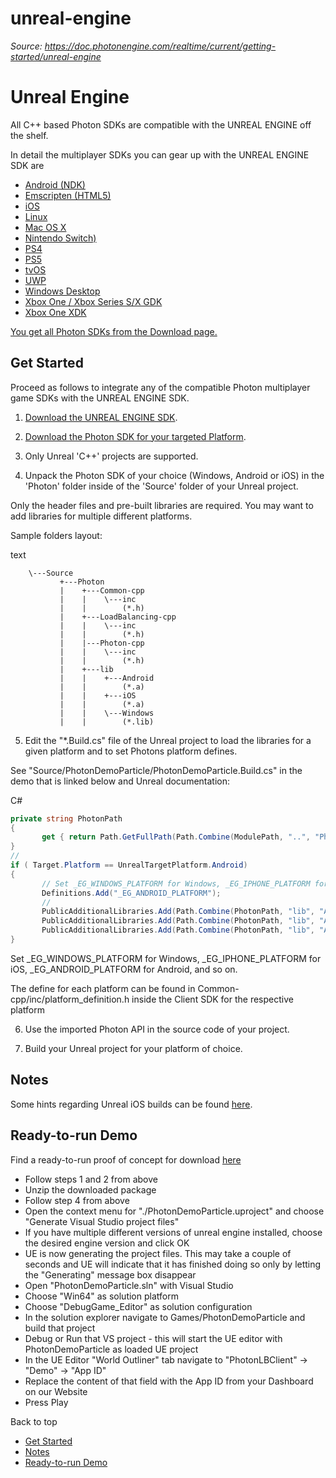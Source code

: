 # unreal-engine

_Source: https://doc.photonengine.com/realtime/current/getting-started/unreal-engine_

# Unreal Engine

All C++ based Photon SDKs are compatible with the UNREAL ENGINE off the shelf.

In detail the multiplayer SDKs you can gear up with the UNREAL ENGINE SDK are

- [Android (NDK)](https://www.photonengine.com/sdks#android-cpp)
- [Emscripten (HTML5)](https://www.photonengine.com/sdks#emscripten-cpp)
- [iOS](https://www.photonengine.com/sdks#ios-cpp)
- [Linux](https://www.photonengine.com/sdks#linux-cpp)
- [Mac OS X](https://www.photonengine.com/sdks#macosx-cpp)
- [Nintendo Switch)](https://www.photonengine.com/sdks#nintendoswitch-cpp)
- [PS4](https://www.photonengine.com/sdks#playstation4-cpp)
- [PS5](https://www.photonengine.com/sdks#playstation5-cpp)
- [tvOS](https://www.photonengine.com/sdks#tvos-cpp)
- [UWP](https://www.photonengine.com/sdks#windowsstore-cpp)
- [Windows Desktop](https://www.photonengine.com/sdks#windows-cpp)
- [Xbox One / Xbox Series S/X GDK](https://www.photonengine.com/sdks#gamecore-cpp)
- [Xbox One XDK](https://www.photonengine.com/sdks#xboxone-cpp)

[You get all Photon SDKs from the Download page.](https://www.photonengine.com/sdks)

## Get Started

Proceed as follows to integrate any of the compatible Photon multiplayer game SDKs with the UNREAL ENGINE SDK.

1. [Download the UNREAL ENGINE SDK](https://www.unrealengine.com/).

2. [Download the Photon SDK for your targeted Platform](https://www.photonengine.com/sdks#unrealengine).

3. Only Unreal 'C++' projects are supported.

4. Unpack the Photon SDK of your choice (Windows, Android or iOS) in the 'Photon' folder inside of the 'Source' folder of your Unreal project.


Only the header files and pre-built libraries are required. You may want to add libraries for multiple different platforms.


Sample folders layout:

text
```text
    \---Source
           +---Photon
           |    +---Common-cpp
           |    |    \---inc
           |    |        (*.h)
           |    +---LoadBalancing-cpp
           |    |    \---inc
           |    |        (*.h)
           |    |---Photon-cpp
           |    |    \---inc
           |    |        (*.h)
           |    +---lib
           |    |    +---Android
           |    |        (*.a)
           |    |    +---iOS
           |    |        (*.a)
           |    |    \---Windows
           |    |        (*.lib)

```

5. Edit the "\*.Build.cs" file of the Unreal project to load the libraries for a given platform and to set Photons platform defines.


See "Source/PhotonDemoParticle/PhotonDemoParticle.Build.cs" in the demo that is linked below and Unreal documentation:

C#
```csharp
private string PhotonPath
{
       get { return Path.GetFullPath(Path.Combine(ModulePath, "..", "Photon")); }
}
//
if ( Target.Platform == UnrealTargetPlatform.Android)
{
       // Set _EG_WINDOWS_PLATFORM for Windows, _EG_IPHONE_PLATFORM for iOS and _EG_IMAC_PLATFORM for OS X
       Definitions.Add("_EG_ANDROID_PLATFORM");
       //
       PublicAdditionalLibraries.Add(Path.Combine(PhotonPath, "lib", "Android", "libcommon-cpp-static_debug_android_armeabi_no-rtti.a"));
       PublicAdditionalLibraries.Add(Path.Combine(PhotonPath, "lib", "Android", "libphoton-cpp-static_debug_android_armeabi_no-rtti.a"));
       PublicAdditionalLibraries.Add(Path.Combine(PhotonPath, "lib", "Android", "libloadbalancing-cpp-static_debug_android_armeabi_no-rtti.a"));
}

```


Set \_EG\_WINDOWS\_PLATFORM for Windows, \_EG\_IPHONE\_PLATFORM for iOS, \_EG\_ANDROID\_PLATFORM for Android, and so on.

The define for each platform can be found in Common-cpp/inc/platform\_definition.h inside the Client SDK for the respective platform

6. Use the imported Photon API in the source code of your project.

7. Build your Unreal project for your platform of choice.


## Notes

Some hints regarding Unreal iOS builds can be found [here](https://answers.unrealengine.com/questions/21222/steps-for-ios-build-with-unrealremotetool.html).

## Ready-to-run Demo

Find a ready-to-run proof of concept for download [here](https://dashboard.photonengine.com/download/photon-unreal-sdk_demoparticle-ue.zip)

- Follow steps 1 and 2 from above
- Unzip the downloaded package
- Follow step 4 from above
- Open the context menu for "./PhotonDemoParticle.uproject" and choose "Generate Visual Studio project files"
- If you have multiple different versions of unreal engine installed, choose the desired engine version and click OK
- UE is now generating the project files. This may take a couple of seconds and UE will indicate that it has finished doing so only by letting the "Generating" message box disappear
- Open "PhotonDemoParticle.sln" with Visual Studio
- Choose "Win64" as solution platform
- Choose "DebugGame\_Editor" as solution configuration
- In the solution explorer navigate to Games/PhotonDemoParticle and build that project
- Debug or Run that VS project - this will start the UE editor with PhotonDemoParticle as loaded UE project
- In the UE Editor "World Outliner" tab navigate to "PhotonLBClient" -> "Demo" -> "App ID"
- Replace the content of that field with the App ID from your Dashboard on our Website
- Press Play

Back to top

- [Get Started](#get-started)
- [Notes](#notes)
- [Ready-to-run Demo](#ready-to-run-demo)